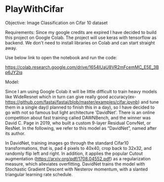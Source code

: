 # PlayWithCifar
Objective: Image Classification on Cifar 10 dataset


Requirements: Since my google credits are expired I have decided to build this project on Google Colab. The project will use keras with tensorflow as backend. We don't need to install libraries on Colab and can start straight away. 

Use below link to open the notebook and run the code:

https://colab.research.google.com/drive/1654IUaU8VR2mFcemMC_E5E_3Bp6JY2lq


Model:

Since I am using Google Colab it will be little difficult to train heavy models like WideResnet which in turn can give really good accuracy(ex- https://github.com/fastai/fastai/blob/master/examples/cifar.ipynb) and tune them in a single day(I planned to finish this in a day), so I have decided to go with not so famous but light architecture 'DavidNet'. There is an online competition about fast training called DAWNBench, and the winner was David C. Page in 2019, who built a custom 9-layer Residual ConvNet, or ResNet. In the following, we refer to this model as “DavidNet”, named after its author.


In DavidNet, training images go through the standard Cifar10 transformations, that is, pad 4 pixels to 40x40, crop back to 32x32, and randomly flip left and right. In addition, it applies the popular Cutout augmentation (https://arxiv.org/pdf/1708.04552.pdf) as a regularization measure, which alleviates overfitting. DavidNet trains the model with Stochastic Gradient Descent with Nesterov momentum, with a slanted triangular learning rate schedule.
